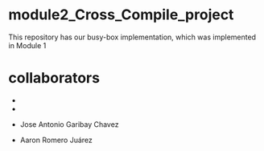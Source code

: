 # module2_Cross_Compile_project
This repository has our busy-box implementation, which was implemented in Module 1

# collaborators

-

-

- Jose Antonio Garibay Chavez

- Aaron Romero Juárez

